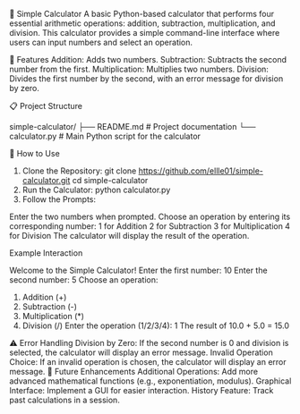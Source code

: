 🧮 Simple Calculator
A basic Python-based calculator that performs four essential arithmetic operations: addition, subtraction, multiplication, and division. This calculator provides a simple command-line interface where users can input numbers and select an operation.

🌟 Features
Addition: Adds two numbers.
Subtraction: Subtracts the second number from the first.
Multiplication: Multiplies two numbers.
Division: Divides the first number by the second, with an error message for division by zero.

📋 Project Structure

simple-calculator/
├── README.md            # Project documentation
└── calculator.py        # Main Python script for the calculator

🚀 How to Use

1. Clone the Repository:
   git clone https://github.com/ellle01/simple-calculator.git
cd simple-calculator
2. Run the Calculator:
   python calculator.py
3. Follow the Prompts:

Enter the two numbers when prompted.
Choose an operation by entering its corresponding number:
1 for Addition
2 for Subtraction
3 for Multiplication
4 for Division
The calculator will display the result of the operation.

Example Interaction

Welcome to the Simple Calculator!
Enter the first number: 10
Enter the second number: 5
Choose an operation:
1. Addition (+)
2. Subtraction (-)
3. Multiplication (*)
4. Division (/)
Enter the operation (1/2/3/4): 1
The result of 10.0 + 5.0 = 15.0


⚠️ Error Handling
Division by Zero: If the second number is 0 and division is selected, the calculator will display an error message.
Invalid Operation Choice: If an invalid operation is chosen, the calculator will display an error message.
🔧 Future Enhancements
Additional Operations: Add more advanced mathematical functions (e.g., exponentiation, modulus).
Graphical Interface: Implement a GUI for easier interaction.
History Feature: Track past calculations in a session.



